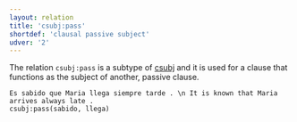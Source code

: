 ```yaml
---
layout: relation
title: 'csubj:pass'
shortdef: 'clausal passive subject'
udver: '2'
---
```


The relation `csubj:pass` is a subtype of [csubj]() and it is used for a clause that functions
as the subject of another, passive clause.


~~~ sdparse
Es sabido que Maria llega siempre tarde . \n It is known that Maria arrives always late .
csubj:pass(sabido, llega)
~~~
<!-- Interlanguage links updated Pá kvě 14 11:09:00 CEST 2021 -->
